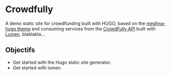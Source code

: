 # Crowdfully

A demo static site for crowdfunding built with HUGO, based on the [meghna-hugo theme](https://github.com/themefisher/meghna-hugo) and consuming services from the [CrowdFully API](#) built with [Lumen](https://lumen.laravel.com/). blablabla...

## Objectifs

* Get started with the Hugo static site generator.
* Get started with lumen.